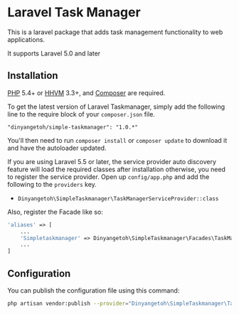 # Laravel Task Manager
This is a laravel package that adds task management functionality to web applications.

It supports Laravel 5.0 and later

## Installation

[PHP](https://php.net) 5.4+ or [HHVM](http://hhvm.com) 3.3+, and [Composer](https://getcomposer.org) are required.

To get the latest version of Laravel Taskmanager, simply add the following line to the require block of your `composer.json` file.

```
"dinyangetoh/simple-taskmanager": "1.0.*"
```

You'll then need to run `composer install` or `composer update` to download it and have the autoloader updated.

If you are using Laravel 5.5 or later, the service provider auto discovery feature will load the required classes after installation otherwise, you need to register the service provider. Open up `config/app.php` and add the following to the `providers` key.

* `Dinyangetoh\SimpleTaskmanager\TaskManagerServiceProvider::class`

Also, register the Facade like so:

```php
'aliases' => [
    ...
    'Simpletaskmanager' => Dinyangetoh\SimpleTaskmanager\Facades\TaskManager::class,
    ...
]
```

## Configuration

You can publish the configuration file using this command:

```bash
php artisan vendor:publish --provider="Dinyangetoh\SimpleTaskmanager\TaskManagerServiceProvider"
```